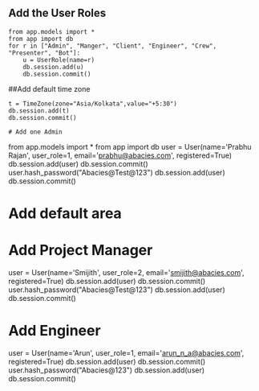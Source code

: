 ## Add the User Roles
```
from app.models import *
from app import db
for r in ["Admin", "Manger", "Client", "Engineer", "Crew", "Presenter", "Bot"]:
    u = UserRole(name=r)
    db.session.add(u)   
    db.session.commit()

```
##Add default time zone
```
t = TimeZone(zone="Asia/Kolkata",value="+5:30")
db.session.add(t)
db.session.commit()
```

```
# Add one Admin
```
from app.models import *
from app import db
user = User(name='Prabhu Rajan', user_role=1, email='prabhu@abacies.com', registered=True)
db.session.add(user)
db.session.commit()
user.hash_password("Abacies@Test@123")
db.session.add(user)
db.session.commit()
# Add default area
<!-- from app.models import *
from app import db
a = Area(name='empty')
db.session.add(a)
db.session.commit() -->
# Add Project Manager
user = User(name='Smijith', user_role=2, email='smijith@abacies.com', registered=True)
db.session.add(user)
db.session.commit()
user.hash_password("Abacies@Test@123")
db.session.add(user)
db.session.commit()

# Add Engineer
user = User(name='Arun', user_role=1, email='arun_n_a@abacies.com', registered=True)
db.session.add(user)
db.session.commit()
user.hash_password("Abacies@123")
db.session.add(user)
db.session.commit()
